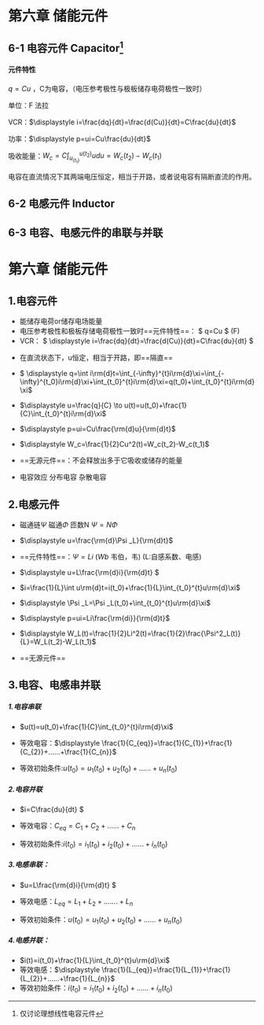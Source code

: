 # 第六章 储能元件
## 6-1 电容元件 Capacitor[^1]

#### 元件特性

$q=Cu$ ，C为电容，（电压参考极性与极板储存电荷极性一致时）

单位：F 法拉 

VCR：$\displaystyle i=\frac{dq}{dt}=\frac{d(Cu)}{dt}=C\frac{du}{dt}$ 

功率：$\displaystyle p=ui=Cu\frac{du}{dt}$ 

吸收能量：$W_c=C\int^{u(t_2)}_{u_(t_1)}udu=W_c(t_2)-W_c(t_1)$ 

电容在直流情况下其两端电压恒定，相当于开路，或者说电容有隔断直流的作用。

## 6-2 电感元件 Inductor







## 6-3 电容、电感元件的串联与并联





# 第六章  储能元件

## 1.电容元件

- 能储存电荷or储存电场能量
- 电压参考极性和极板存储电荷极性一致时==元件特性==： $ q=Cu $  (F)
- VCR： $ \displaystyle i=\frac{dq}{dt}=\frac{d(Cu)}{dt}=C\frac{du}{dt} $



* 在直流状态下，u恒定，相当于开路，即==隔直==
* $ \displaystyle q=\int i\rm{d}t=\int_{-\infty}^{t}i\rm{d}\xi=\int_{-\infty}^{t_0}i\rm{d}\xi+\int_{t_0}^{t}i\rm{d}\xi=q(t_0)+\int_{t_0}^{t}i\rm{d}\xi$

* $\displaystyle u=\frac{q}{C} \to u(t)=u(t_0)+\frac{1}{C}\int_{t_0}^{t}i\rm{d}\xi$

* $\displaystyle p=ui=Cu\frac{\rm{d}u}{\rm{d}t}$

* $\displaystyle W_c=\frac{1}{2}Cu^2(t)=W_c(t_2)-W_c(t_1)$

* ==无源元件==：不会释放出多于它吸收或储存的能量
* 电容效应     分布电容     杂散电容

## 2.电感元件

* 磁通链$\Psi$  磁通$\Phi$  匝数N          $\Psi =N\Phi$

* $\displaystyle u=\frac{\rm{d}\Psi _L}{\rm{d}t}$
* ==元件特性==：$\displaystyle \Psi =Li$     ($Wb$  韦伯，韦)     (L:自感系数、电感)
* $\displaystyle u=L\frac{\rm{d}i}{\rm{d}t}   $
* $i=\frac{1}{L}\int u\rm{d}t=i(t_0)+\frac{1}{L}\int_{t_0}^{t}u\rm{d}\xi$

* $\displaystyle \Psi _L=\Psi _L(t_0)+\int_{t_0}^{t}u\rm{d}\xi$

* $\displaystyle p=ui=Li\frac{\rm{di}}{\rm{d}t}$
* $\displaystyle W_L(t)=\frac{1}{2}Li^2(t)=\frac{1}{2}\frac{\Psi^2_L(t)}{L}=W_L(t_2)-W_L(t_1)$

* ==无源元件==

## 3.电容、电感串并联

##### 1.电容串联

* $u(t)=u(t_0)+\frac{1}{C}\int_{t_0}^{t}i\rm{d}\xi$

* 等效电容：$\displaystyle \frac{1}{C_{eq}}=\frac{1}{C_{1}}+\frac{1}{C_{2}}+......+\frac{1}{C_{n}}$

* 等效初始条件:$u(t_0)=u_1(t_0) +u_2(t_0)+......+u_n(t_0)$

##### 2.电容并联

* $i=C\frac{du}{dt} $

* 等效电容：$C_{eq}=C_{1}+C_{2}+......+C_{n}$

* 等效初始条件:$i(t_0)=i_1(t_0) +i_2(t_0)+......+i_n(t_0)$

##### 3.电感串联：

* $u=L\frac{\rm{d}i}{\rm{d}t}   $

* 等效电感：$\displaystyle L_{eq}=L_{1}+L_{2}+.......+L_{n}$

* 等效初始条件：$u(t_0)=u_1(t_0) +u_2(t_0)+......+u_n(t_0)$

##### 4.电感并联：

* $i(t)=i(t_0)+\frac{1}{L}\int_{t_0}^{t}u\rm{d}\xi$
* 等效电感：$\displaystyle \frac{1}{L_{eq}}=\frac{1}{L_{1}}+\frac{1}{L_{2}}+......+\frac{1}{L_{n}}$
* 等效初始条件：$i(t_0)=i_1(t_0) +i_2(t_0)+......+i_n(t_0)$




[^1]: 仅讨论理想线性电容元件